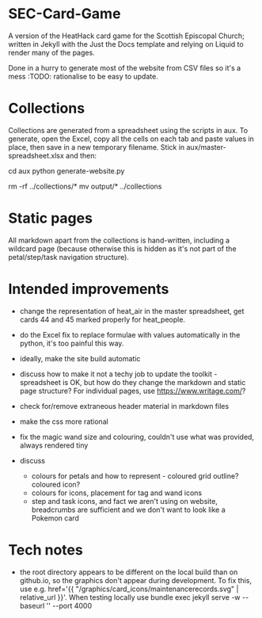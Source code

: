 # SEC-Card-Game
A version of the HeatHack card game for the Scottish Episcopal Church; written in Jekyll with the Just the Docs template and relying on Liquid to render
many of the pages.

Done in a hurry to generate most of the website from CSV files so it's a mess :TODO: rationalise to be easy to update.

# Collections

Collections are generated from a spreadsheet using the scripts in aux.  To generate, open the Excel, copy all the cells on each tab and paste values in place, then save in a new
temporary filename.  Stick in aux/master-spreadsheet.xlsx and then:

cd aux
python generate-website.py

rm -rf ../collections/*
mv output/* ../collections


# Static pages

All markdown apart from the collections is hand-written, including a wildcard page (because otherwise this is hidden as it's not part of the petal/step/task navigation structure).


# Intended improvements

- change the representation of heat_air in the master spreadsheet, get cards 44 and 45 marked properly for heat_people.
- do the Excel fix to replace formulae with values automatically in the python, it's too painful this way.
- ideally, make the site build automatic
- discuss how to make it not a techy job to update the toolkit - spreadsheet is OK, but how do they change the markdown and static page structure? For individual pages, use https://www.writage.com/?
- check for/remove extraneous header material in markdown files
- make the css more rational

- fix the magic wand size and colouring, couldn't use what was provided, always rendered tiny

- discuss 
    - colours for petals and how to represent - coloured grid outline?  coloured icon?
    - colours for icons, placement for tag and wand icons
    - step and task icons, and fact we aren't using on website, breadcrumbs are sufficient and we don't want to look like a Pokemon card


# Tech notes

- the root directory appears to be different on the local build than on github.io, so the graphics don't appear during development.  To fix this, use e.g. href='{{ "/graphics/card_icons/maintenancerecords.svg" | relative_url }}'.  When testing locally use 
bundle exec jekyll serve -w --baseurl '' --port 4000

